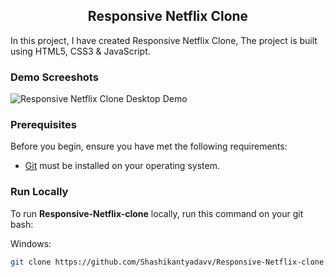 

  <h2 align="center">Responsive Netflix Clone</h2>

  In this project, I have created Responsive Netflix Clone, The project is built using HTML5, CSS3 & JavaScript.

</div>

### Demo Screeshots

![Responsive Netflix Clone Desktop Demo](./readme-images/Responsive-Movie-Website.png "Desktop Demo")

### Prerequisites

Before you begin, ensure you have met the following requirements:

* [Git](https://git-scm.com/downloads "Download Git") must be installed on your operating system.

### Run Locally

To run **Responsive-Netflix-clone** locally, run this command on your git bash:

Windows:

```bash
git clone https://github.com/Shashikantyadavv/Responsive-Netflix-clone.git
```


